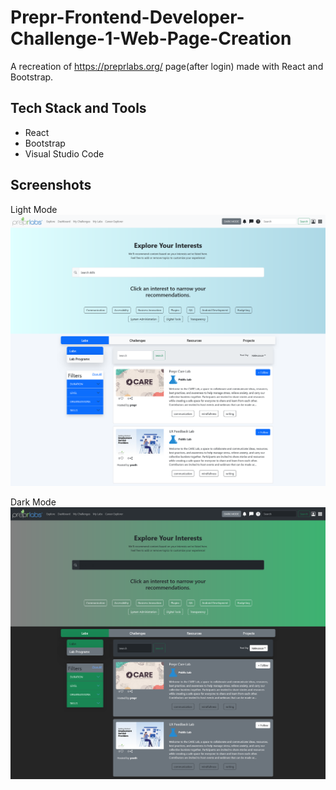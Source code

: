 # Prepr-Frontend-Developer-Challenge-1-Web-Page-Creation
A recreation of https://preprlabs.org/ page(after login) made with React and Bootstrap.

## Tech Stack and Tools
- React
- Bootstrap
- Visual Studio Code
  
## Screenshots
Light Mode
![Light Mode](images/Prepr_Homepage_LightMode.png "Light Mode")

Dark Mode
![Dark Mode](images/Prepr_Homepage_DarkMode.png "Dark Mode")